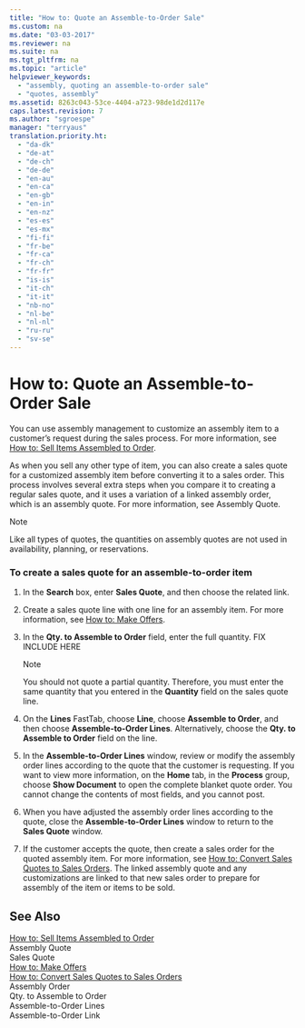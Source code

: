 ```yaml
---
title: "How to: Quote an Assemble-to-Order Sale"
ms.custom: na
ms.date: "03-03-2017"
ms.reviewer: na
ms.suite: na
ms.tgt_pltfrm: na
ms.topic: "article"
helpviewer_keywords: 
  - "assembly, quoting an assemble-to-order sale"
  - "quotes, assembly"
ms.assetid: 8263c043-53ce-4404-a723-98de1d2d117e
caps.latest.revision: 7
ms.author: "sgroespe"
manager: "terryaus"
translation.priority.ht: 
  - "da-dk"
  - "de-at"
  - "de-ch"
  - "de-de"
  - "en-au"
  - "en-ca"
  - "en-gb"
  - "en-in"
  - "en-nz"
  - "es-es"
  - "es-mx"
  - "fi-fi"
  - "fr-be"
  - "fr-ca"
  - "fr-ch"
  - "fr-fr"
  - "is-is"
  - "it-ch"
  - "it-it"
  - "nb-no"
  - "nl-be"
  - "nl-nl"
  - "ru-ru"
  - "sv-se"
---
```

# How to: Quote an Assemble-to-Order Sale
You can use assembly management to customize an assembly item to a customer’s request during the sales process. For more information, see [How to: Sell Items Assembled to Order](../Sales/how-to-sell-items-assembled-to-order.md).  
  
 As when you sell any other type of item, you can also create a sales quote for a customized assembly item before converting it to a sales order. This process involves several extra steps when you compare it to creating a regular sales quote, and it uses a variation of a linked assembly order, which is an assembly quote. For more information, see Assembly Quote.  
  
> [!NOTE]  
>  Like all types of quotes, the quantities on assembly quotes are not used in availability, planning, or reservations.  
  
### To create a sales quote for an assemble\-to\-order item  
  
1.  In the **Search** box, enter **Sales Quote**, and then choose the related link.  
  
2.  Create a sales quote line with one line for an assembly item. For more information, see [How to: Make Offers](../Sales/how-to-make-offers.md).  
  
3.  In the **Qty. to Assemble to Order** field, enter the full quantity. FIX INCLUDE HERE<!--[!INCLUDE[bp_choose_columns](../DesignAndEngineering/includes/bp_choose_columns_md.md)] -->  
  
    > [!NOTE]  
    >  You should not quote a partial quantity. Therefore, you must enter the same quantity that you entered in the **Quantity** field on the sales quote line.  
  
4.  On the **Lines** FastTab, choose **Line**, choose **Assemble to Order**, and then choose **Assemble\-to\-Order Lines**. Alternatively, choose the **Qty. to Assemble to Order** field on the line.  
  
5.  In the **Assemble\-to\-Order Lines** window, review or modify the assembly order lines according to the quote that the customer is requesting. If you want to view more information, on the **Home** tab, in the **Process** group, choose **Show Document** to open the complete blanket quote order. You cannot change the contents of most fields, and you cannot post.  
  
6.  When you have adjusted the assembly order lines according to the quote, close the **Assemble\-to\-Order Lines** window to return to the **Sales Quote** window.  
  
7.  If the customer accepts the quote, then create a sales order for the quoted assembly item. For more information, see [How to: Convert Sales Quotes to Sales Orders](../Sales/how-to-convert-sales-quotes-to-sales-orders.md). The linked assembly quote and any customizations are linked to that new sales order to prepare for assembly of the item or items to be sold.  
  
## See Also  
 [How to: Sell Items Assembled to Order](../Sales/how-to-sell-items-assembled-to-order.md)   
 Assembly Quote   
 Sales Quote   
 [How to: Make Offers](../Sales/how-to-make-offers.md)   
 [How to: Convert Sales Quotes to Sales Orders](../Sales/how-to-convert-sales-quotes-to-sales-orders.md)   
 Assembly Order   
 Qty. to Assemble to Order   
 Assemble\-to\-Order Lines   
 Assemble\-to\-Order Link
